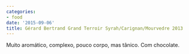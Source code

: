 ```yaml
---
categories:
- food
date: '2015-09-06'
title: Gérard Bertrand Grand Terroir Syrah/Carignan/Mourvedre 2013
---
```


Muito aromático, complexo, pouco corpo, mas tânico. Com chocolate.